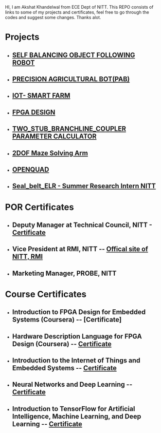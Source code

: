 HI, I am Akshat Khandelwal from ECE Dept of NITT.
This REPO consists of links to some of my projects and certificates, feel free to go through the codes and suggest some changes. Thanks alot.
# Projects

- ## [SELF BALANCING OBJECT FOLLOWING ROBOT](https://github.com/kakshat1205/self-balancing-bot)

- ## [PRECISION AGRICULTURAL BOT(PAB)](https://github.com/kakshat1205/PAB)


- ## [IOT- SMART FARM](https://github.com/kakshat1205/IOT_Smart_Farm)

- ## [FPGA DESIGN](https://github.com/kakshat1205/FPGA_Design)

- ## [TWO_STUB_BRANCHLINE_COUPLER PARAMETER CALCULATOR](https://github.com/kakshat1205/Two_Stub_Branchline-Coupler)

- ## [2DOF Maze Solving Arm](https://github.com/kakshat1205/Genesis-19)

- ## [OPENQUAD](https://github.com/kakshat1205/openquad)

- ## [Seal_belt_ELR - Summer Research Intern NITT](https://github.com/kakshat1205/Seat_Belt_ELR)

# POR Certificates
- ## Deputy Manager at Technical Council, NITT - [Certificate](https://github.com/kakshat1205/Projects-Certificates/blob/main/FOLDER/Akshat%20Khandelwal.pdf)


- ## Vice President at RMI, NITT -- [Offical site of NITT, RMI](http://rmi.nitt.edu/members.html)  

- ## Marketing Manager, PROBE, NITT

# Course Certificates
- ## Introduction to FPGA Design for Embedded Systems (Coursera) -- [Certificate]

- ## Hardware Description Language for FPGA Design (Coursera) -- [Certificate](https://github.com/kakshat1205/Projects-Certificates/blob/main/FOLDER/Coursera%20JPCK58YCXD2S.pdf)

- ## Introduction to the Internet of Things and Embedded Systems -- [Certificate](https://github.com/kakshat1205/Projects-Certificates/blob/main/FOLDER/Coursera%20H8X9NJYLJ85J.pdf)

- ## Neural Networks and Deep Learning -- [Certificate](https://github.com/kakshat1205/Projects-Certificates/blob/main/FOLDER/Coursera%20Y7UC8AKRRR4J.pdf)

- ## Introduction to TensorFlow for Artificial Intelligence, Machine Learning, and Deep Learning -- [Certificate](https://github.com/kakshat1205/Projects-Certificates/blob/main/FOLDER/Coursera%20859NHPKPHYEQ.pdf)



